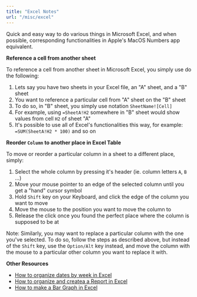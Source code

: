 ```yaml
---
title: "Excel Notes"
url: "/misc/excel"
---
```


Quick and easy way to do various things in Microsoft Excel, and when possible, corresponding functionalities in Apple's MacOS Numbers app equivalent.

**Reference a cell from another sheet**

To reference a cell from another sheet in Microsoft Excel, you simply use do the following:

1. Lets say you have two sheets in your Excel file, an "A" sheet, and a "B" sheet
2. You want to reference a particular cell from "A" sheet on the "B" sheet
3. To do so, in "B" sheet, you simply use notation `SheetName![Cell]`
4. For example, using `=SheetA!H2` somewhere in "B" sheet would show values from cell `H2` of sheet "A"
5. It's possible to use all of Excel's functionalities this way, for example: `=SUM(SheetA!H2 * 100)` and so on

**Reorder `Column` to another place in Excel Table**

To move or reorder a particular column in a sheet to a different place, simply:

1. Select the whole column by pressing it's header (ie. column letters `A`, `B` ...)
2. Move your mouse pointer to an edge of the selected column until you get a "hand" cursor symbol
3. Hold `Shift` key on your Keyboard, and click the edge of the column you want to move
4. Move the mouse to the position you want to move the column to
5. Release the click once you found the perfect place where the column is supposed to be at

Note: Similarly, you may want to replace a particular column with the one you've selected. To do so, follow the steps as described above, but instead of the `Shift` key, use the `Option/Alt` key instead, and move the column with the mouse to a particular other column you want to replace it with.

**Other Resources**

* [How to organize dates by week in Excel](https://www.storylane.io/tutorials/how-to-organize-dates-by-week-in-excel)
* [How to organize and createa a Report in Excel](https://www.storylane.io/tutorials/how-to-create-a-report-microsoft-excel)
* [How to make a Bar Graph in Excel](https://www.storylane.io/tutorials/how-to-make-a-bar-graph-in-microsoft-excel)